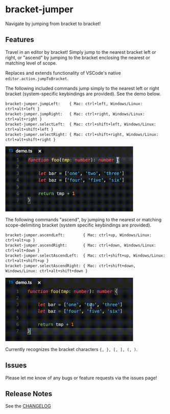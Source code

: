 # bracket-jumper
Navigate by jumping from bracket to bracket!

## Features
Travel in an editor by bracket! Simply jump to the nearest bracket left or right, or "ascend" by jumping to the bracket enclosing the nearest or matching level of scope.

Replaces and extends functionality of VSCode's native `editor.action.jumpToBracket`.

The following included commands jump simply to the nearest left or right bracket (system-specific keybindings are provided). See the demo below.
```
bracket-jumper.jumpLeft:    { Mac: ctrl+left, Windows/Linux: ctrl+alt+left }
bracket-jumper.jumpRight:   { Mac: ctrl+right, Windows/Linux: ctrl+alt+right }
bracket-jumper.selectLeft:  { Mac: ctrl+shift+left, Windows/Linux: ctrl+alt+shift+left }
bracket-jumper.selectRight: { Mac: ctrl+shift+right, Windows/Linux: ctrl+alt+shift+right }
```
<img src="./simple_jump_demo.gif" width="400">

The following commands "ascend", by jumping to the nearest or matching scope-delimiting bracket (system specific keybindings are provided).
```
bracket-jumper.ascendLeft:        { Mac: ctrl+up, Windows/Linux: ctrl+alt+up }
bracket-jumper.ascendRight:       { Mac: ctrl+down, Windows/Linux: ctrl+alt+down }
bracket-jumper.selectAscendLeft:  { Mac: ctrl+shift+up, Windows/Linux: ctrl+alt+shift+up }
bracket-jumper.selectAscendRight: { Mac: ctrl+shift+down, Windows/Linux: ctrl+alt+shift+down }
```
<img src="./ascend_demo.gif" width="400">

Currently recognizes the bracket characters `{, }, [, ], (, )`.

## Issues

Please let me know of any bugs or feature requests via the issues page!

## Release Notes
See the [CHANGELOG](./CHANGELOG.md)
